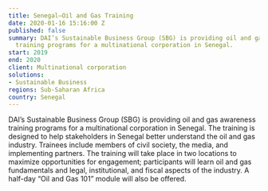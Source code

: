 ```yaml
---
title: Senegal—Oil and Gas Training
date: 2020-01-16 15:16:00 Z
published: false
summary: DAI’s Sustainable Business Group (SBG) is providing oil and gas awareness
  training programs for a multinational corporation in Senegal.
start: 2019
end: 2020
client: Multinational corporation
solutions:
- Sustainable Business
regions: Sub-Saharan Africa
country: Senegal
---
```


DAI’s Sustainable Business Group (SBG) is providing oil and gas awareness training programs for a multinational corporation in Senegal. The training is designed to help stakeholders in Senegal better understand the oil and gas industry. Trainees include members of civil society, the media, and implementing partners. The training will take place in two locations to maximize opportunities for engagement; participants will learn oil and gas fundamentals and  legal, institutional, and fiscal aspects of the industry. A half-day “Oil and Gas 101” module will also be offered. 